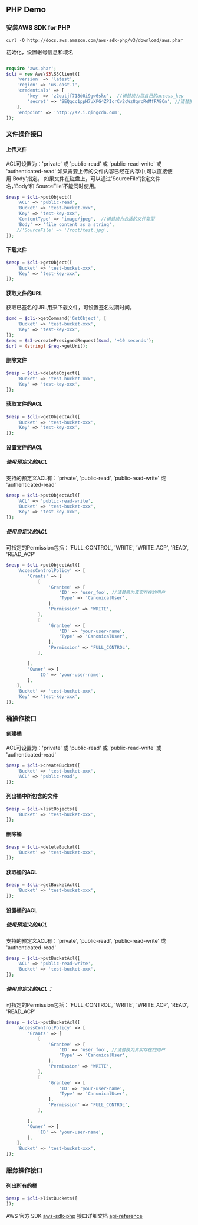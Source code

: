 ## PHP Demo

### 安装AWS SDK for PHP

```
curl -O http://docs.aws.amazon.com/aws-sdk-php/v3/download/aws.phar
```

初始化，设置帐号信息和域名

```php

require 'aws.phar';
$cli = new Aws\S3\S3Client([
    'version' => 'latest',
    'region' => 'us-east-1',
    'credentials' => [
        'key' => 'z2qutjf718d0i9gw6skc',  //请替换为您自己的access_key
        'secret' => 'SEQgcc1ppH7uXPG4ZPIcrCv2cWz8grcReMfFABCn', //请替换为您自己的secret_key
    ],
    'endpoint' => 'http://s2.i.qingcdn.com',
]);

```


### 文件操作接口

#### 上传文件

ACL可设置为：'private' 或 'public-read' 或 'public-read-write' 或 'authenticated-read'
如果需要上传的文件内容已经在内存中,可以直接使用'Body'指定。
如果文件在磁盘上，可以通过'SourceFile'指定文件名，’Body‘和'SourceFile'不能同时使用。


```php
$resp = $cli->putObject([
    'ACL' => 'public-read',
    'Bucket' => 'test-bucket-xxx',
    'Key' => 'test-key-xxx',
    'ContentType' => 'image/jpeg',  //请替换为合适的文件类型
    'Body' => 'file content as a string',
    //'SourceFile' => '/root/test.jpg',
]);
```

#### 下载文件

```php
$resp = $cli->getObject([
    'Bucket' => 'test-bucket-xxx',
    'Key' => 'test-key-xxx',
]);
```

#### 获取文件的URL

获取已签名的URL用来下载文件，可设置签名过期时间。

```php
$cmd = $cli->getCommand('GetObject', [
    'Bucket' => 'test-bucket-xxx',
    'Key' => 'test-key-xxx',
]);
$req = $s3->createPresignedRequest($cmd, '+10 seconds');
$url = (string) $req->getUri();
```

#### 删除文件

```php
$resp = $cli->deleteObject([
    'Bucket' => 'test-bucket-xxx',
    'Key' => 'test-key-xxx',
]);
```

#### 获取文件的ACL

```php
$resp = $cli->getObjectAcl([
    'Bucket' => 'test-bucket-xxx',
    'Key' => 'test-key-xxx',
]);
```

#### 设置文件的ACL

##### 使用预定义的ACL

支持的预定义ACL有：'private', 'public-read', 'public-read-write' 或 'authenticated-read'

```php
$resp = $cli->putObjectAcl([
    'ACL' => 'public-read-write',
    'Bucket' => 'test-bucket-xxx',
    'Key' => 'test-key-xxx',
]);
```

##### 使用自定义的ACL

可指定的Permission包括：'FULL_CONTROL', 'WRITE', 'WRITE_ACP', 'READ', 'READ_ACP'

```php
$resp = $cli->putObjectAcl([
    'AccessControlPolicy' => [
        'Grants' => [
            [
                'Grantee' => [
                    'ID' => 'user_foo', //请替换为真实存在的用户
                    'Type' => 'CanonicalUser',
                ],
                'Permission' => 'WRITE',
            ],
            [
                'Grantee' => [
                    'ID' => 'your-user-name',
                    'Type' => 'CanonicalUser',
                ],
                'Permission' => 'FULL_CONTROL',
            ],

        ],
        'Owner' => [
            'ID' => 'your-user-name',
        ],
    ],
    'Bucket' => 'test-bucket-xxx',
    'Key' => 'test-key-xxx',
]);
```


### 桶操作接口

#### 创建桶

ACL可设置为：'private' 或 'public-read' 或 'public-read-write' 或 'authenticated-read'

```php
$resp = $cli->createBucket([
    'Bucket' => 'test-bucket-xxx',
    'ACL' => 'public-read',
]);
```

#### 列出桶中所包含的文件

```php
$resp = $cli->listObjects([
    'Bucket' => 'test-bucket-xxx',
]);
```

#### 删除桶

```php
$resp = $cli->deleteBucket([
    'Bucket' => 'test-bucket-xxx',
]);
```

#### 获取桶的ACL

```php
$resp = $cli->getBucketAcl([
    'Bucket' => 'test-bucket-xxx',
]);
```

#### 设置桶的ACL

##### 使用预定义的ACL

支持的预定义ACL有：'private', 'public-read', 'public-read-write' 或 'authenticated-read'

```php
$resp = $cli->putBucketAcl([
    'ACL' => 'public-read-write',
    'Bucket' => 'test-bucket-xxx',
]);
```

##### 使用自定义的ACL：

可指定的Permission包括：'FULL_CONTROL', 'WRITE', 'WRITE_ACP', 'READ', 'READ_ACP'

```php
$resp = $cli->putBucketAcl([
    'AccessControlPolicy' => [
        'Grants' => [
            [
                'Grantee' => [
                    'ID' => 'user_foo', //请替换为真实存在的用户
                    'Type' => 'CanonicalUser',
                ],
                'Permission' => 'WRITE',
            ],
            [
                'Grantee' => [
                    'ID' => 'your-user-name',
                    'Type' => 'CanonicalUser',
                ],
                'Permission' => 'FULL_CONTROL',
            ],

        ],
        'Owner' => [
            'ID' => 'your-user-name',
        ],
    ],
    'Bucket' => 'test-bucket-xxx',
]);
```


### 服务操作接口

#### 列出所有的桶

```php
$resp = $cli->listBuckets([
]);
```

AWS 官方 SDK [aws-sdk-php](https://aws.amazon.com/sdk-for-php/)
接口详细文档 [api-reference](http://docs.aws.amazon.com/aws-sdk-php/v3/api/class-Aws.S3.S3Client.html)
